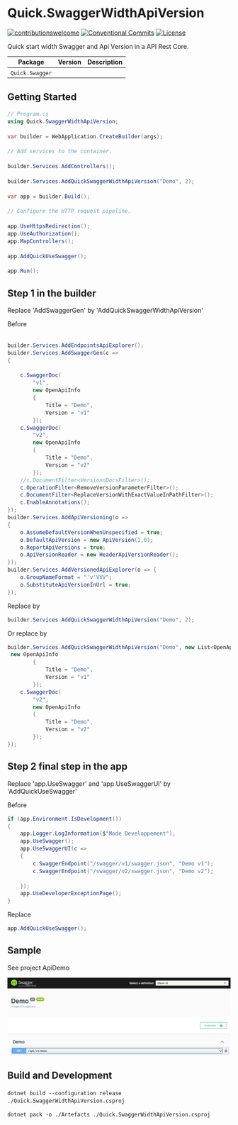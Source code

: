 # Quick.SwaggerWidthApiVersion

[![contributionswelcome](https://img.shields.io/badge/contributions-welcome-brightgreen.svg?style=flat)](https://github.com/PhilippeTOURNIE/Quick.Swagger)
[![Conventional Commits](https://img.shields.io/badge/Conventional%20Commits-1.0.0-yellow.svg)](https://conventionalcommits.org)
[![License](https://img.shields.io/badge/license-MIT-blue.svg)](https://github.com/PhilippeTOURNIE/Quick.Swagger/blob/main/LICENSE.md)

Quick start width Swagger  and Api Version in a API Rest Core.


Package                                | Version                                                                                                                                  | Description
---------------------------------------|------------------------------------------------------------------------------------------------------------------------------------------|--------------------------------------------------------------------------
`Quick.Swagger`         | 


## Getting Started

```csharp
// Program.cs
using Quick.SwaggerWidthApiVersion;

var builder = WebApplication.CreateBuilder(args);

// Add services to the container.

builder.Services.AddControllers();

builder.Services.AddQuickSwaggerWidthApiVersion("Demo", 2);

var app = builder.Build();

// Configure the HTTP request pipeline.

app.UseHttpsRedirection();
app.UseAuthorization();
app.MapControllers();

app.AddQuickUseSwagger();

app.Run();

```


## Step 1 in the builder 
Replace 'AddSwaggerGen' by 'AddQuickSwaggerWidthApiVersion'

Before 
```csharp

builder.Services.AddEndpointsApiExplorer();
builder.Services.AddSwaggerGen(c =>
{

    c.SwaggerDoc(
        "v1",
        new OpenApiInfo
        {
            Title = "Demo",
            Version = "v1"
        });
    c.SwaggerDoc(
        "v2",
        new OpenApiInfo
        {
            Title = "Demo",
            Version = "v2"
        });
    //c.DocumentFilter<VersionnDocsFilter>();
    c.OperationFilter<RemoveVersionParameterFilter>();
    c.DocumentFilter<ReplaceVersionWithExactValueInPathFilter>();
    c.EnableAnnotations();
});
builder.Services.AddApiVersioning(o => 
{
    o.AssumeDefaultVersionWhenUnspecified = true;
    o.DefaultApiVersion = new ApiVersion(1,0);
    o.ReportApiVersions = true;
    o.ApiVersionReader = new HeaderApiVersionReader();
});
builder.Services.AddVersionedApiExplorer(o => {
    o.GroupNameFormat = "'v'VVV";
    o.SubstituteApiVersionInUrl = true;
});
```

Replace by 

```csharp
builder.Services.AddQuickSwaggerWidthApiVersion("Demo", 2);
```

Or replace by 

```csharp
builder.Services.AddQuickSwaggerWidthApiVersion("Demo", new List<OpenApiInfo>(){
 new OpenApiInfo
        {
            Title = "Demo",
            Version = "v1"
        });
    c.SwaggerDoc(
        "v2",
        new OpenApiInfo
        {
            Title = "Demo",
            Version = "v2"
        });
});
```



## Step 2 final step in the app 

Replace 'app.UseSwagger' and 'app.UseSwaggerUI' by 'AddQuickUseSwagger'

Before

```csharp
if (app.Environment.IsDevelopment())
{
    app.Logger.LogInformation($"Mode Developpement");
    app.UseSwagger();
    app.UseSwaggerUI(c =>
    {
        c.SwaggerEndpoint("/swagger/v1/swagger.json", "Demo v1");
        c.SwaggerEndpoint("/swagger/v2/swagger.json", "Demo v2");

    });
    app.UseDeveloperExceptionPage();
}
```

Replace

```csharp
app.AddQuickUseSwagger();
```


## Sample

See project ApiDemo

![alt text](sample.png)


## Build and Development

`dotnet build --configuration release ./Quick.SwaggerWidthApiVersion.csproj`

`dotnet pack -o ./Artefacts ./Quick.SwaggerWidthApiVersion.csproj`

